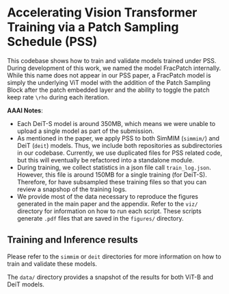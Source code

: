# Accelerating Vision Transformer Training via a Patch Sampling Schedule (PSS)

This codebase shows how to train and validate models trained under PSS. During development of this work, we named the model FracPatch internally. While this name does not appear in our PSS paper, a FracPatch model is simply the underlying ViT model with the addition of the Patch Sampling Block after the patch embedded layer and the ability to toggle the patch keep rate `\rho` during each iteration.

**AAAI Notes**:
- Each DeiT-S model is around 350MB, which means we were unable to upload a single model as part of the submission.
- As mentioned in the paper, we apply PSS to both SimMIM (`simmim/`) and DeiT (`deit`) models. Thus, we include both repositories as subdirectories in our codebase. Currently, we use duplicated files for PSS related code, but this will eventually be refactored into a standalone module.
- During training, we collect statistics in a json file call `train_log.json`. However, this file is around 150MB for a single training (for DeiT-S). Therefore, for have subsampled these training files so that you can review a snapshop of the training logs.
- We provide most of the data necessary to reproduce the figures generated in the main paper and the appendix. Refer to the `viz/` directory for information on how to run each script. These scripts generate `.pdf` files that are saved in the `figures/` directory.


## Training and Inference results
Please refer to the `simmim` or `deit` directories for more information on how to train and validate these models.

The `data/` directory provides a snapshot of the results for both ViT-B and DeiT models.
